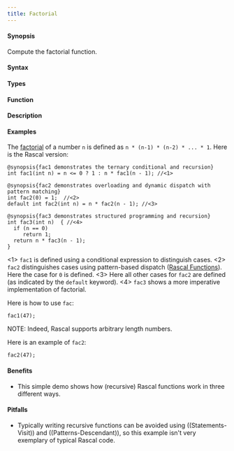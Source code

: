 ```yaml
---
title: Factorial
---
```


#### Synopsis

Compute the factorial function.

#### Syntax

#### Types

#### Function

#### Description

#### Examples

The [factorial](http://en.wikipedia.org/wiki/Factorial)
of a number `n` is defined as `n * (n-1) * (n-2) * ... * 1`.
Here is the Rascal version:
```rascal-commands
@synopsis{fac1 demonstrates the ternary conditional and recursion}
int fac1(int n) = n <= 0 ? 1 : n * fac1(n - 1); //<1>

@synopsis{fac2 demonstrates overloading and dynamic dispatch with pattern matching}
int fac2(0) = 1;  //<2>
default int fac2(int n) = n * fac2(n - 1); //<3>

@synopsis{fac3 demonstrates structured programming and recursion}
int fac3(int n)  { //<4>
  if (n == 0) 
     return 1;
  return n * fac3(n - 1);
}
```
          
<1> `fac1` is defined using a conditional expression to distinguish cases.
<2> `fac2` distinguishes cases using pattern-based dispatch ([Rascal Functions]((Rascal:Function))).
    Here the case for `0` is defined.
<3> Here all other cases for `fac2` are defined (as indicated by the `default` keyword).
<4> `fac3` shows a more imperative implementation of factorial.

Here is how to use `fac`:

```rascal-shell,continue
fac1(47);
```

NOTE: Indeed, Rascal supports arbitrary length numbers.
 
Here is an example of `fac2`:
```rascal-shell,continue
fac2(47);
```

#### Benefits

* This simple demo shows how (recursive) Rascal functions work in three different ways.

#### Pitfalls

* Typically writing recursive functions can be avoided using ((Statements-Visit)) and ((Patterns-Descendant)), so this example isn't very exemplary of typical Rascal code.
